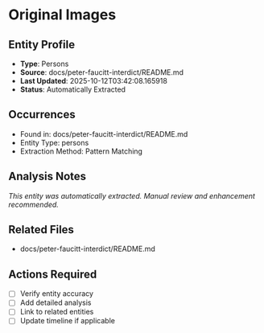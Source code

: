 # Original Images

## Entity Profile
- **Type**: Persons
- **Source**: docs/peter-faucitt-interdict/README.md
- **Last Updated**: 2025-10-12T03:42:08.165918
- **Status**: Automatically Extracted

## Occurrences
- Found in: docs/peter-faucitt-interdict/README.md
- Entity Type: persons
- Extraction Method: Pattern Matching

## Analysis Notes
*This entity was automatically extracted. Manual review and enhancement recommended.*

## Related Files
- docs/peter-faucitt-interdict/README.md

## Actions Required
- [ ] Verify entity accuracy
- [ ] Add detailed analysis
- [ ] Link to related entities
- [ ] Update timeline if applicable
